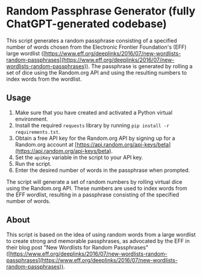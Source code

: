 # Random Passphrase Generator (fully ChatGPT-generated codebase)

This script generates a random passphrase consisting of a specified number of words chosen from the Electronic Frontier Foundation's (EFF) large wordlist ([https://www.eff.org/deeplinks/2016/07/new-wordlists-random-passphrases](https://www.eff.org/deeplinks/2016/07/new-wordlists-random-passphrases)). The passphrase is generated by rolling a set of dice using the Random.org API and using the resulting numbers to index words from the wordlist.

## Usage

1. Make sure that you have created and activated a Python virtual environment.
2. Install the required `requests` library by running `pip install -r requirements.txt`.
3. Obtain a free API key for the Random.org API by signing up for a Random.org account at [https://api.random.org/api-keys/beta](https://api.random.org/api-keys/beta).
4. Set the `apiKey` variable in the script to your API key.
5. Run the script.
6. Enter the desired number of words in the passphrase when prompted.

The script will generate a set of random numbers by rolling virtual dice using the Random.org API. These numbers are used to index words from the EFF wordlist, resulting in a passphrase consisting of the specified number of words.

## About

This script is based on the idea of using random words from a large wordlist to create strong and memorable passphrases, as advocated by the EFF in their blog post "New Wordlists for Random Passphrases" ([https://www.eff.org/deeplinks/2016/07/new-wordlists-random-passphrases](https://www.eff.org/deeplinks/2016/07/new-wordlists-random-passphrases)).
